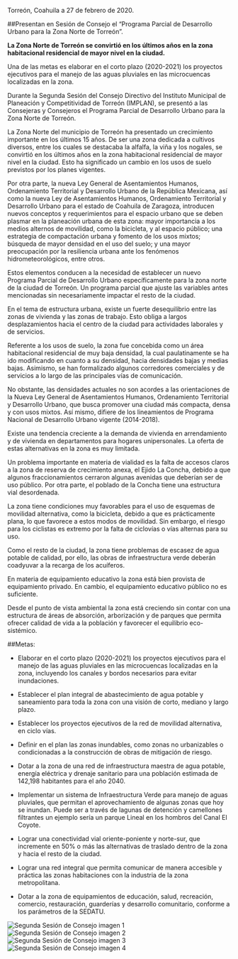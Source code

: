 
Torreón, Coahuila a 27 de febrero de 2020.

##Presentan en Sesión de Consejo el “Programa Parcial de Desarrollo Urbano para la Zona Norte de Torreón”.


**La Zona Norte de Torreón se convirtió en los últimos años en la zona habitacional residencial de mayor nivel en la ciudad.**


Una de las metas es elaborar en el corto plazo (2020-2021) los proyectos ejecutivos para el manejo de las aguas pluviales en las microcuencas localizadas en la zona.


Durante la Segunda Sesión del Consejo Directivo del Instituto Municipal de Planeación y Competitividad de Torreón (IMPLAN), se presentó a las Consejeras y Consejeros el Programa Parcial de Desarrollo Urbano para la Zona Norte de Torreón.

La Zona Norte del municipio de Torreón ha presentado un crecimiento importante en los últimos 15 años. De ser una zona dedicada a cultivos diversos, entre los cuales se destacaba la alfalfa, la viña y los nogales, se convirtió en los últimos años en la zona habitacional residencial de mayor nivel en la ciudad. Esto ha significado un cambio en los usos de suelo previstos por los planes vigentes.

Por otra parte, la nueva Ley General de Asentamientos Humanos, Ordenamiento Territorial y Desarrollo Urbano de la República Mexicana, así como la nueva Ley de Asentamientos Humanos, Ordenamiento Territorial y Desarrollo Urbano para el estado de Coahuila de Zaragoza, introducen nuevos conceptos y requerimientos para el espacio urbano que se deben plasmar en la planeación urbana de esta zona: mayor importancia a los medios alternos de movilidad, como la bicicleta, y al espacio público; una estrategia de compactación urbana y fomento de los usos mixtos; búsqueda de mayor densidad en el uso del suelo; y una mayor preocupación por la resiliencia urbana ante los fenómenos hidrometeorológicos, entre otros.

Estos elementos conducen a la necesidad de establecer un nuevo Programa Parcial de Desarrollo Urbano específicamente para la zona norte de la ciudad de Torreón. Un programa parcial que ajuste las variables antes mencionadas sin necesariamente impactar el resto de la ciudad.

En el tema de estructura urbana, existe un fuerte desequilibrio entre las zonas de vivienda y las zonas de trabajo. Esto obliga a largos desplazamientos hacia el centro de la ciudad para actividades laborales y de servicios.

Referente a los usos de suelo, la zona fue concebida como un área habitacional residencial de muy baja densidad, la cual paulatinamente se ha ido modificando en cuanto a su densidad, hacia densidades bajas y medias bajas. Asimismo, se han formalizado algunos corredores comerciales y de servicios a lo largo de las principales vías de comunicación.

No obstante, las densidades actuales no son acordes a las orientaciones de la Nueva Ley General de Asentamientos Humanos, Ordenamiento Territorial y Desarrollo Urbano, que busca promover una ciudad más compacta, densa y con usos mixtos. Así mismo, difiere de los lineamientos de Programa Nacional de Desarrollo Urbano vigente (2014-2018).

Existe una tendencia creciente a la demanda de vivienda en arrendamiento y de vivienda en departamentos para hogares unipersonales. La oferta de estas alternativas en la zona es muy limitada.

Un problema importante en materia de vialidad es la falta de accesos claros a la zona de reserva de crecimiento anexa, el Ejido La Concha, debido a que algunos fraccionamientos cerraron algunas avenidas que deberían ser de uso público. Por otra parte, el poblado de la Concha tiene una estructura vial desordenada.

La zona tiene condiciones muy favorables para el uso de esquemas de movilidad alternativa, como la bicicleta, debido a que es prácticamente plana, lo que favorece a estos modos de movilidad. Sin embargo, el riesgo para los ciclistas es extremo por la falta de ciclovías o vías alternas para su uso.

Como el resto de la ciudad, la zona tiene problemas de escasez de agua potable de calidad, por ello, las obras de infraestructura verde deberán coadyuvar a la recarga de los acuíferos.

En materia de equipamiento educativo la zona está bien provista de equipamiento privado. En cambio, el equipamiento educativo público no es suficiente.

Desde el punto de vista ambiental la zona está creciendo sin contar con una estructura de áreas de absorción, arborización y de parques que permita ofrecer calidad de vida a la población y favorecer el equilibrio eco-sistémico.




##Metas:

- Elaborar en el corto plazo (2020-2021) los proyectos ejecutivos para el manejo de las aguas pluviales en las microcuencas localizadas en la zona, incluyendo los canales y bordos necesarios para evitar inundaciones.

- Establecer el plan integral de abastecimiento de agua potable y saneamiento para toda la zona con una visión de corto, mediano y largo plazo.

- Establecer los proyectos ejecutivos de la red de movilidad alternativa, en ciclo vías.

- Definir en el plan las zonas inundables, como zonas no urbanizables o condicionadas a la construcción de obras de mitigación de riesgo.

- Dotar a la zona de una red de infraestructura maestra de agua potable, energía eléctrica y drenaje sanitario para una población estimada de 142,198 habitantes para el año 2040.

- Implementar un sistema de Infraestructura Verde para manejo de aguas pluviales, que permitan el aprovechamiento de algunas zonas que hoy se inundan. Puede ser a través de lagunas de detención y camellones filtrantes un ejemplo sería un parque Lineal en los hombros del Canal El Coyote.

- Lograr una conectividad vial oriente-poniente y norte-sur, que incremente en 50% o más las alternativas de traslado dentro de la zona y hacia el resto de la ciudad.

- Lograr una red integral que permita comunicar de manera accesible y práctica las zonas habitaciones con la industria de la zona metropolitana.

- Dotar a la zona de equipamientos de educación, salud, recreación, comercio, restauración, guarderías y desarrollo comunitario, conforme a los parámetros de la SEDATU.

<img class="img-responsive" src="2020-02-27-segunda-sesion-consejo-2020/ima01.jpg" alt="Segunda Sesión de Consejo imagen 1">

<img class="img-responsive" src="2020-02-27-segunda-sesion-consejo-2020/ima02.jpg" alt="Segunda Sesión de Consejo imagen 2">

<img class="img-responsive" src="2020-02-27-segunda-sesion-consejo-2020/ima03.jpg" alt="Segunda Sesión de Consejo imagen 3">

<img class="img-responsive" src="2020-02-27-segunda-sesion-consejo-2020/ima04.jpg" alt="Segunda Sesión de Consejo imagen 4">
